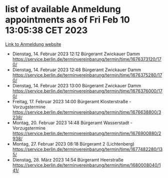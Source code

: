 # list of available Anmeldung appointments as of Fri Feb 10 13:05:38 CET 2023
[Link to Anmeldung website](https://service.berlin.de/terminvereinbarung/termin/tag.php?termin=1&anliegen[]=120686&dienstleisterlist=122210,122217,327316,122219,327312,122227,327314,122231,327346,122243,327348,122254,122252,329742,122260,329745,122262,329748,122271,327278,122273,327274,122277,327276,330436,122280,327294,122282,327290,122284,327292,122291,327270,122285,327266,122286,327264,122296,327268,150230,329760,122294,327284,122312,329763,122314,329775,122304,327330,122311,327334,122309,327332,317869,122281,327352,122279,329772,122283,122276,327324,122274,327326,122267,329766,122246,327318,122251,327320,122257,327322,122208,327298,122226,327300&herkunft=http%3A%2F%2Fservice.berlin.de%2Fdienstleistung%2F120686%2F)
- Dienstag, 14. Februar 2023 12:12 Bürgeramt Zwickauer Damm https://service.berlin.de/terminvereinbarung/termin/time/1676373120/170/
- Dienstag, 14. Februar 2023 12:48 Bürgeramt Zwickauer Damm https://service.berlin.de/terminvereinbarung/termin/time/1676375280/170/
- Dienstag, 14. Februar 2023 13:00 Bürgeramt Zwickauer Damm https://service.berlin.de/terminvereinbarung/termin/time/1676376000/170/
- Freitag, 17. Februar 2023 14:00 Bürgeramt Klosterstraße - Vorzugstermine https://service.berlin.de/terminvereinbarung/termin/time/1676638800/3238/
- Montag, 20. Februar 2023 14:48 Bürgeramt Wasserstadt - Vorzugstermine https://service.berlin.de/terminvereinbarung/termin/time/1676900880/2938/
- Montag, 27. Februar 2023 08:18 Bürgeramt 2 (Lichtenberg) https://service.berlin.de/terminvereinbarung/termin/time/1677482280/135/
- Dienstag, 28. März 2023 14:54 Bürgeramt Heerstraße https://service.berlin.de/terminvereinbarung/termin/time/1680008040/141/
